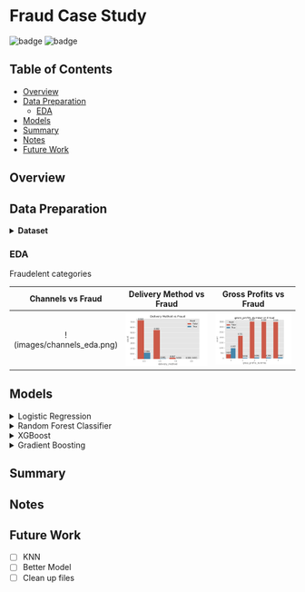 <!-- <img alt="" src='' height="600px" width="1000px" align='center'> -->

# Fraud Case Study

![badge](https://img.shields.io/badge/last%20modified-may%20%202020-success)
![badge](https://img.shields.io/badge/status-in%20progress-yellow)

## Table of Contents

- [Overview](#overview)
- [Data Preparation](#data-preparation)
    - [EDA](#eda)
- [Models](#models)
- [Summary](#summary)
- [Notes](#notes)
- [Future Work](#future-work)

## Overview


## Data Preparation

<details>
  <summary>
    <b> Dataset </b>  
  </summary>
</details>


### EDA

Fraudelent categories

   Channels vs Fraud       |  Delivery Method vs Fraud |     Gross Profits vs Fraud
:-------------------------:|:-------------------------:|:-------------------------:
!(images/channels_eda.png) |   ![](images/delivery_method_eda.png)|    ![gross profits](images/gross_profits_dummie.png)


<!-- <img alt="" src='' style='width: 600px;'> -->


## Models


<details>
    <summary>Logistic Regression</summary>
<!--     <img alt="" src=''> -->
</details>   

<details>
    <summary>Random Forest Classifier</summary>
<!--     <img alt="" src=''> -->
</details>

<details>
    <summary>XGBoost</summary>
<!--     <img alt="" src=''> -->
</details>

<details>
    <summary>Gradient Boosting</summary>
<!--     <img alt="" src=''> -->
</details>

## Summary

## Notes


## Future Work

- [ ] KNN
- [ ] Better Model
- [ ] Clean up files